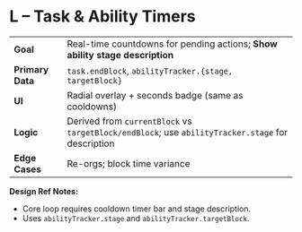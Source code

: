 # L – Task & Ability Timers

|  |  |
|---|---|
| **Goal** | Real-time countdowns for pending actions; **Show ability stage description** |
| **Primary Data** | `task.endBlock`, `abilityTracker.{stage, targetBlock}` |
| **UI** | Radial overlay + seconds badge (same as cooldowns) |
| **Logic** | Derived from `currentBlock` vs `targetBlock/endBlock`; use `abilityTracker.stage` for description |
| **Edge Cases** | Re-orgs; block time variance |

**Design Ref Notes:**
*   Core loop requires cooldown timer bar and stage description.
*   Uses `abilityTracker.stage` and `abilityTracker.targetBlock`.
